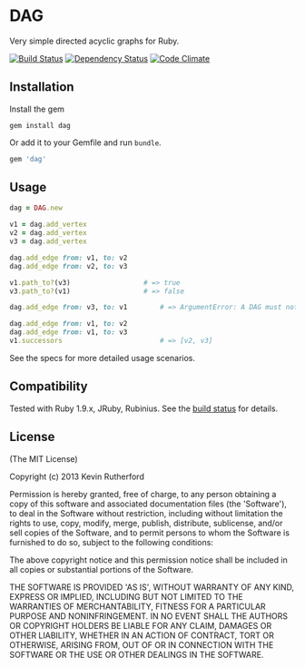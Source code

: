 # DAG

Very simple directed acyclic graphs for Ruby.

[![Build Status](https://travis-ci.org/kevinrutherford/dag.png)](https://travis-ci.org/kevinrutherford/dag)
[![Dependency
Status](https://gemnasium.com/kevinrutherford/dag.png)](https://gemnasium.com/kevinrutherford/dag)
[![Code
Climate](https://codeclimate.com/github/kevinrutherford/dag.png)](https://codeclimate.com/github/kevinrutherford/dag)

## Installation

Install the gem

```
gem install dag
```

Or add it to your Gemfile and run `bundle`.

``` ruby
gem 'dag'
```

## Usage

```ruby
dag = DAG.new

v1 = dag.add_vertex
v2 = dag.add_vertex
v3 = dag.add_vertex

dag.add_edge from: v1, to: v2
dag.add_edge from: v2, to: v3

v1.path_to?(v3)                  # => true
v3.path_to?(v1)                  # => false

dag.add_edge from: v3, to: v1        # => ArgumentError: A DAG must not have cycles

dag.add_edge from: v1, to: v2
dag.add_edge from: v1, to: v3
v1.successors                        # => [v2, v3]
```

See the specs for more detailed usage scenarios.

## Compatibility

Tested with Ruby 1.9.x, JRuby, Rubinius.
See the [build status](https://travis-ci.org/kevinrutherford/dag)
for details.

## License

(The MIT License)

Copyright (c) 2013 Kevin Rutherford

Permission is hereby granted, free of charge, to any person obtaining a copy of
this software and associated documentation files (the 'Software'), to deal in
the Software without restriction, including without limitation the rights to
use, copy, modify, merge, publish, distribute, sublicense, and/or sell copies
of the Software, and to permit persons to whom the Software is furnished to do
so, subject to the following conditions:

The above copyright notice and this permission notice shall be included in all
copies or substantial portions of the Software.

THE SOFTWARE IS PROVIDED 'AS IS', WITHOUT WARRANTY OF ANY KIND, EXPRESS OR
IMPLIED, INCLUDING BUT NOT LIMITED TO THE WARRANTIES OF MERCHANTABILITY,
FITNESS FOR A PARTICULAR PURPOSE AND NONINFRINGEMENT.  IN NO EVENT SHALL THE
AUTHORS OR COPYRIGHT HOLDERS BE LIABLE FOR ANY CLAIM, DAMAGES OR OTHER
LIABILITY, WHETHER IN AN ACTION OF CONTRACT, TORT OR OTHERWISE, ARISING FROM,
OUT OF OR IN CONNECTION WITH THE SOFTWARE OR THE USE OR OTHER DEALINGS IN THE
SOFTWARE.

